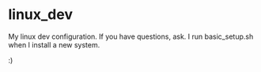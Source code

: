 linux_dev
=========

My linux dev configuration. If you have questions, ask. I run basic_setup.sh when I install a new system.

:)
